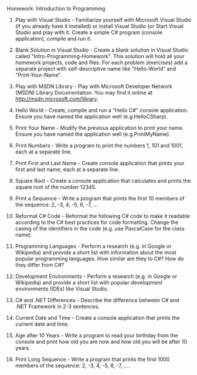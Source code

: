 Homework: Introduction to Programming

1. Play with Visual Studio - Familiarize yourself with Microsoft Visual Studio (if you already have it installed) or install Visual Studio (or 
Start Visual Studio and play with it. Create a simple C# program (console application), compile and run it.

2. Blank Solution in Visual Studio - Create a blank solution in Visual Studio called "Intro-Programming-Homework". This solution will hold all your homework projects, code and files. For each problem (exercises) add a separate project with self-descriptive name like "Hello-World" and "Print-Your-Name".

3. Play with MSDN Library - Play with Microsoft Developer Network (MSDN) Library Documentation. You may find it online at http://msdn.microsoft.com/library.

4. Hello World - Create, compile and run a "Hello C#" console application. Ensure you have named the application well (e.g.HelloCSharp).

5. Print Your Name - Modify the previous application to print your name. Ensure you have named the application well (e.g.PrintMyName).

6. Print Numbers - Write a program to print the numbers 1, 101 and 1001, each at a separate line.

7. Print First and Last Name - Create console application that prints your first and last name, each at a separate line.

8. Square Root - Create a console application that calculates and prints the square root of the number 12345.

9. Print a Sequence - Write a program that prints the first 10 members of the sequence: 2, -3, 4, -5, 6, -7, ...

10. Reformat C# Code - Reformat the following C# code to make it readable according to the C# best practices for code formatting. Change the casing of the identifiers in the code (e.g. use PascalCase for the class name)

11. Programming Languages - Perform a research (e.g. in Google or Wikipedia) and provide a short list with information about the most popular programming languages. How similar are they to C#? How do they differ from C#?

12. Development Environments - Perform a research (e.g. in Google or Wikipedia) and provide a short list with popular development environments (IDEs) like Visual Studio.

13. C# and .NET Differences - Describe the difference between C# and .NET Framework in 2-3 sentences.

14. Current Date and Time - Create a console application that prints the current date and time.

15. Age after 10 Years - Write a program to read your birthday from the console and print how old you are now and how old you will be after 10 years.

16. Print Long Sequence - Write a program that prints the first 1000 members of the sequence: 2, -3, 4, -5, 6, -7, ....